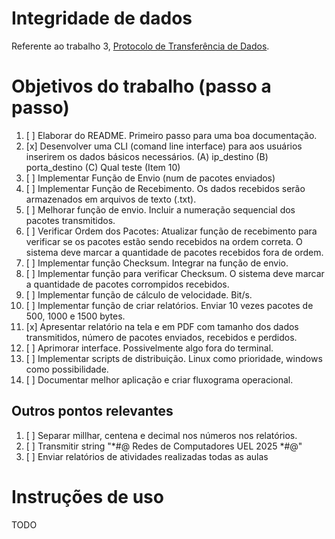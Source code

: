 # Integridade de dados

Referente ao trabalho 3, [Protocolo de Transferência de Dados](stc/protocolo_transferencia/).

# Objetivos do trabalho (passo a passo)

1. [ ] Elaborar do README. Primeiro passo para uma boa documentação.
2. [x] Desenvolver uma CLI (comand line interface) para aos usuários inserirem os dados básicos necessários.
   (A) ip_destino 
   (B) porta_destino
   (C) Qual teste (Item 10)
3. [ ] Implementar Função de Envio (num de pacotes enviados)
4. [ ] Implementar Função de Recebimento. Os dados recebidos serão armazenados em arquivos de texto (.txt).
5. [ ] Melhorar função de envio. Incluir a numeração sequencial dos pacotes transmitidos.
6. [ ] Verificar Ordem dos Pacotes: Atualizar função de recebimento para verificar se os pacotes estão sendo recebidos na ordem correta. O sistema deve marcar a quantidade de pacotes recebidos fora de ordem.
7. [ ] Implementar função Checksum. Integrar na função de envio.
8. [ ] Implementar função para verificar Checksum. O sistema deve marcar a quantidade de pacotes corrompidos recebidos.
9. [ ] Implementar função de cálculo de velocidade. Bit/s.
10. [ ] Implementar função de criar relatórios. Enviar 10 vezes pacotes de 500, 1000 e 1500 bytes.
11. [x] Apresentar relatório na tela e em PDF com tamanho dos dados transmitidos, número de pacotes enviados, recebidos e perdidos.
12. [ ] Aprimorar interface. Possivelmente algo fora do terminal.
13. [ ] Implementar scripts de distribuição. Linux como prioridade, windows como possibilidade.
14. [ ] Documentar melhor aplicação e criar fluxograma operacional.

## Outros pontos relevantes
1. [ ] Separar millhar, centena e decimal nos números nos relatórios.
2. [ ] Transmitir string "*#@ Redes de Computadores UEL 2025 *#@"
3. [ ] Enviar relatórios de atividades realizadas todas as aulas

# Instruções de uso

TODO
